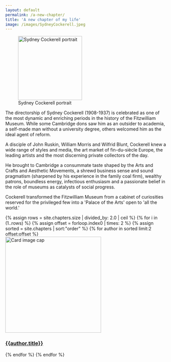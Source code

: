 ```yaml
---
layout: default
permalink: /a-new-chapter/
title: 'A new chapter of my life'
image: /images/SydneyCockerell.jpeg
---
```

<figure class="figure">
<img src="{{site.baseurl}}/images/SydneyCockerell.jpeg" alt="Sydney Cockerell portrait" class="img-fluid" height="200"/>
<figcaption>Sydney Cockerell portrait</figcaption>
</figure>

The directorship of Sydney Cockerell (1908-1937) is celebrated as one of the most dynamic and enriching periods in the history of the Fitzwilliam Museum. While some Cambridge dons saw him as an outsider to academia, a self-made man without a university degree, others welcomed him as the ideal agent of reform.

A disciple of John Ruskin, William Morris and Wilfrid Blunt, Cockerell knew a wide range of styles and media, the art market of fin-du-siècle Europe, the leading artists and the most discerning private collectors of the day.

He brought to Cambridge a consummate taste shaped by the Arts and Crafts and Aesthetic Movements, a shrewd business sense and sound pragmatism (sharpened by his experience in the family coal firm), wealthy patrons, boundless energy, infectious enthusiasm and a passionate belief in the role of museums as catalysts of social progress.

Cockerell transformed the Fitzwilliam Museum from a cabinet of curiosities reserved for the privileged few into a 'Palace of the Arts' open to 'all the world.'

<div class="container mb-3">
  <div class="row">
{% assign rows = site.chapters.size | divided_by: 2.0 | ceil %}
{% for i in (1..rows) %}
{% assign offset = forloop.index0 | times: 2 %}
{% assign sorted = site.chapters | sort:"order" %}
    {% for author in sorted limit:2 offset:offset %}
    <div class="col-md-4 mb-3">
      <div class="card h-100" >
        <a href="{{site.url}}{{site.baseurl}}{{ author.permalink }}" class="stretched-link">
          <img class="card-img-top" src="{{site.url}}{{site.baseurl}}{{author.image}}" alt="Card image cap" width="300" height="300"/>
        </a>
        <div class="card-body">
          <h3 class="lead mt-2">
            <a href="{{site.url}}{{site.baseurl}}{{ author.permalink }}" class="stretched-link">{{author.title}}</a>
          </h3>
        </div>
      </div>
    </div>
    {% endfor %}
  {% endfor %}
  </div>
</div>
